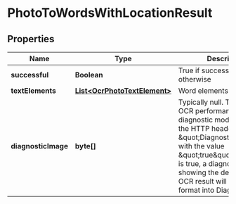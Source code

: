 
# PhotoToWordsWithLocationResult

## Properties
Name | Type | Description | Notes
------------ | ------------- | ------------- | -------------
**successful** | **Boolean** | True if successful, false otherwise |  [optional]
**textElements** | [**List&lt;OcrPhotoTextElement&gt;**](OcrPhotoTextElement.md) | Word elements in the image |  [optional]
**diagnosticImage** | **byte[]** | Typically null.  To analyze OCR performance, enable diagnostic mode by adding the HTTP header \&quot;DiagnosticMode\&quot; with the value \&quot;true\&quot;.  When this is true, a diagnostic image showing the details of the OCR result will be set in PNG format into DiagnosticImage. |  [optional]



